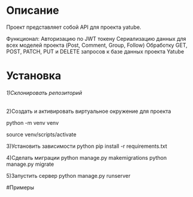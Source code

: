 # Описание

Проект представляет собой API для проекта yatube.

Функционал:
Авторизацию по JWT токену
Сериализацию данных для всех моделей проекта (Post, Comment, Group, Follow)
Обработку GET, POST, PATCH, PUT и DELETE запросов к базе данных проекта Yatube

# Установка

###### 1)Склонировать репозиторий
2)Создать и активировать виртуальное окружение для проекта

python -m venv venv

source venv/scripts/activate

3)Установить зависимости
python pip install -r requirements.txt

4)Сделать миграции
python manage.py makemigrations
python manage.py migrate

5)Запустить сервер
python manage.py runserver

#Примеры

